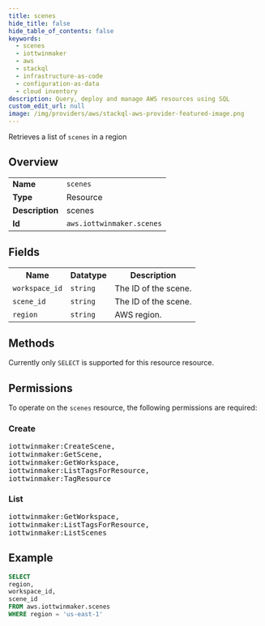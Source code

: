 ```yaml
---
title: scenes
hide_title: false
hide_table_of_contents: false
keywords:
  - scenes
  - iottwinmaker
  - aws
  - stackql
  - infrastructure-as-code
  - configuration-as-data
  - cloud inventory
description: Query, deploy and manage AWS resources using SQL
custom_edit_url: null
image: /img/providers/aws/stackql-aws-provider-featured-image.png
---
```

Retrieves a list of <code>scenes</code> in a region

## Overview
<table><tbody>
<tr><td><b>Name</b></td><td><code>scenes</code></td></tr>
<tr><td><b>Type</b></td><td>Resource</td></tr>
<tr><td><b>Description</b></td><td>scenes</td></tr>
<tr><td><b>Id</b></td><td><code>aws.iottwinmaker.scenes</code></td></tr>
</tbody></table>

## Fields
<table><tbody>
<tr><th>Name</th><th>Datatype</th><th>Description</th></tr>
<tr><td><code>workspace_id</code></td><td><code>string</code></td><td>The ID of the scene.</td></tr>
<tr><td><code>scene_id</code></td><td><code>string</code></td><td>The ID of the scene.</td></tr>
<tr><td><code>region</code></td><td><code>string</code></td><td>AWS region.</td></tr>

</tbody></table>

## Methods
Currently only <code>SELECT</code> is supported for this resource resource.

## Permissions

To operate on the <code>scenes</code> resource, the following permissions are required:

### Create
<pre>
iottwinmaker:CreateScene,
iottwinmaker:GetScene,
iottwinmaker:GetWorkspace,
iottwinmaker:ListTagsForResource,
iottwinmaker:TagResource</pre>

### List
<pre>
iottwinmaker:GetWorkspace,
iottwinmaker:ListTagsForResource,
iottwinmaker:ListScenes</pre>


## Example
```sql
SELECT
region,
workspace_id,
scene_id
FROM aws.iottwinmaker.scenes
WHERE region = 'us-east-1'
```
